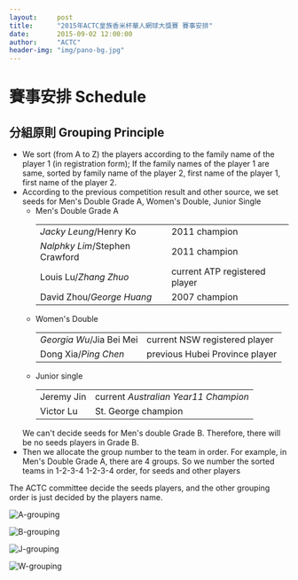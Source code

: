 ```yaml
---
layout:     post
title:      "2015年ACTC皇族香米杯華人網球大獎賽 賽事安排"
date:       2015-09-02 12:00:00
author:     "ACTC"
header-img: "img/pano-bg.jpg"
---
```

<h1 class="page-header">賽事安排 Schedule</h1>
<h2>分組原則 Grouping Principle</h2>
<ul>
  <li>We sort (from A to Z) the players according to the family name of the player 1 (in registration form); If the family names of the player 1 are same, sorted by family name of the player 2, first name of the player 1, first name of the player 2.</li>
  <li>According to the previous competition result and other source, we set seeds for Men's Double Grade A, Women's Double, Junior Single
    <ul>
      <li>Men's Double Grade A
        <table class="table table-striped table-condensed table-bordered">
          <tr>
            <td><em>Jacky Leung</em>/Henry Ko</td><td>2011 champion</td>
          </tr>
          <tr>
            <td><em>Nalphky Lim</em>/Stephen Crawford</td><td>2011 champion</td>
          </tr>
          <tr>
            <td>Louis Lu/<em>Zhang Zhuo</em></td><td>current ATP registered player</td>
          </tr>
          <tr>
            <td>David Zhou/<em>George Huang</em></td><td>2007 champion</td>
          </tr>
        </table>
      </li>
      <li>Women's Double
        <table class="table table-striped table-condensed table-bordered">
          <tr>
            <td><em>Georgia Wu</em>/Jia Bei Mei </td><td>current NSW registered player</td>
          </tr>
          <tr>
            <td>Dong Xia/<em>Ping Chen</em></td><td>previous Hubei Province player</td>
          </tr>
        </table>
      </li>
      <li>Junior single
        <table class="table table-striped table-condensed table-bordered">
          <tr>
            <td>Jeremy Jin</td><td>current <em>Australian Year11 Champion</em></td>
          </tr>
          <tr>
            <td>Victor Lu</td><td>St. George champion</td>
          </tr>
        </table>
      </li>
    </ul>
  We can't decide seeds for Men's double Grade B. Therefore, there will be no seeds players in Grade B.
  <li>Then we allocate the group number to the team in order. For example, in Men's Double Grade A, there are 4 groups. So we number the sorted teams in 1-2-3-4 1-2-3-4 order, for seeds and other players</li>
</ul>

<p>The ACTC committee decide the seeds players, and the other grouping order is just decided by the players name.</p>

<div class="row text-center">
  <div class="col-xs-12 col-sm-12 col-md-8 col-lg-8 col-md-offset-2 col-lg-offset-2">
    <img src="{{ site.baseurl }}/img/2015/A-grouping.jpg" class="img-responsive" alt="A-grouping">
  </div>
  <p />
  <div class="col-xs-12 col-sm-12 col-md-8 col-lg-8 col-md-offset-2 col-lg-offset-2">
    <img src="{{ site.baseurl }}/img/2015/B-grouping.jpg" class="img-responsive" alt="B-grouping">
  </div>
  <p />
  <div class="col-xs-12 col-sm-12 col-md-8 col-lg-8 col-md-offset-2 col-lg-offset-2">
    <img src="{{ site.baseurl }}/img/2015/J-grouping.jpg" class="img-responsive" alt="J-grouping">
  </div>
  <p />
  <div class="col-xs-12 col-sm-12 col-md-8 col-lg-8 col-md-offset-2 col-lg-offset-2">
    <img src="{{ site.baseurl }}/img/2015/W-grouping.jpg" class="img-responsive" alt="W-grouping">
  </div>
</div>
